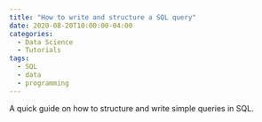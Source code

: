 ```yaml
---
title: "How to write and structure a SQL query"
date: 2020-08-20T10:00:00-04:00
categories:
  - Data Science
  - Tutorials
tags:
  - SQL
  - data
  - programming
---
```


A quick guide on how to structure and write simple queries in SQL.